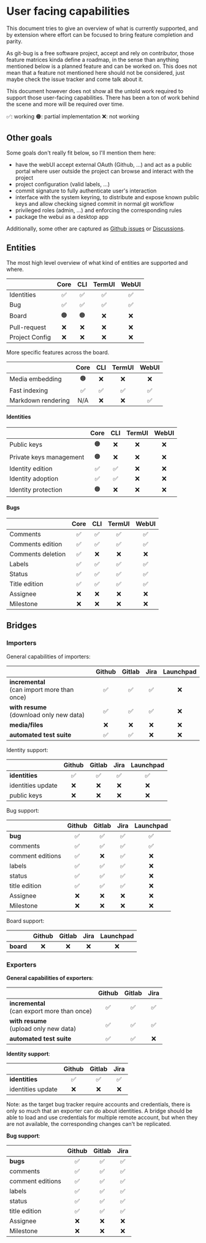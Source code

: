 # User facing capabilities

This document tries to give an overview of what is currently supported, and by extension where effort can be focused to bring feature completion and parity.

As git-bug is a free software project, accept and rely on contributor, those feature matrices kinda define a roadmap, in the sense than anything mentioned below is a planned feature and can be worked on. This does not mean that a feature not mentioned here should not be considered, just maybe check the issue tracker and come talk about it.

This document however does not show all the untold work required to support those user-facing capabilities. There has been a ton of work behind the scene and more will be required over time.

✅: working  🟠: partial implementation  ❌: not working

## Other goals

Some goals don't really fit below, so I'll mention them here:
- have the webUI accept external OAuth (Github, ...) and act as a public portal where user outside the project can browse and interact with the project
- project configuration (valid labels, ...)
- commit signature to fully authenticate user's interaction
- interface with the system keyring, to distribute and expose known public keys and allow checking signed commit in normal git workflow
- privileged roles (admin, ...) and enforcing the corresponding rules
- package the webui as a desktop app

Additionally, some other are captured as [Github issues](https://github.com/MichaelMure/git-bug/issues) or [Discussions](https://github.com/MichaelMure/git-bug/discussions). 

## Entities

The most high level overview of what kind of entities are supported and where.

|                | Core | CLI | TermUI | WebUI |
|----------------|:----:|:---:|:------:|:-----:|
| Identities     |  ✅   |  ✅  |   ✅    |   ✅   |
| Bug            |  ✅   |  ✅  |   ✅    |   ✅   |
| Board          |  🟠  | 🟠  |   ❌    |   ❌   |
| Pull-request   |  ❌   |  ❌  |   ❌    |   ❌   |
| Project Config |  ❌   |  ❌  |   ❌    |   ❌   |

More specific features across the board.

|                    | Core | CLI | TermUI | WebUI |
|--------------------|:----:|:---:|:------:|:-----:|
| Media embedding    |  🟠  |  ❌  |   ❌    |   ❌   |
| Fast indexing      |  ✅   |  ✅  |   ✅    |   ✅   |
| Markdown rendering | N/A  |  ❌  |   ❌    |   ✅   |

#### Identities

|                         | Core | CLI | TermUI | WebUI |
|-------------------------|:----:|:---:|:------:|:-----:|
| Public keys             |  🟠  |  ❌  |   ❌    |   ❌   |
| Private keys management |  🟠  |  ❌  |   ❌    |   ❌   |
| Identity edition        |  ✅   |  ✅  |   ❌    |   ❌   |
| Identity adoption       |  ✅   |  ✅  |   ❌    |   ❌   |
| Identity protection     |  🟠  |  ❌  |   ❌    |   ❌   |

#### Bugs

|                   | Core | CLI | TermUI | WebUI |
|-------------------|:----:|:---:|:------:|:-----:|
| Comments          |  ✅   |  ✅  |   ✅    |   ✅   |
| Comments edition  |  ✅   |  ✅  |   ✅    |   ✅   |
| Comments deletion |  ✅   |  ❌  |   ❌    |   ❌   |
| Labels            |  ✅   |  ✅  |   ✅    |   ✅   |
| Status            |  ✅   |  ✅  |   ✅    |   ✅   |
| Title edition     |  ✅   |  ✅  |   ✅    |   ✅   |
| Assignee          |  ❌   |  ❌  |   ❌    |   ❌   |
| Milestone         |  ❌   |  ❌  |   ❌    |   ❌   |
 

## Bridges

### Importers

General capabilities of importers:

|                                                 | Github | Gitlab | Jira | Launchpad |
|-------------------------------------------------|:------:|:------:|:----:|:---------:|
| **incremental**<br/>(can import more than once) |   ✅    |   ✅    |  ✅   |     ❌     |
| **with resume**<br/>(download only new data)    |   ✅    |   ✅    |  ✅   |     ❌     |
| **media/files**                                 |   ❌    |   ❌    |  ❌   |     ❌     |
| **automated test suite**                        |   ✅    |   ✅    |  ❌   |     ❌     |

Identity support:

|                   | Github | Gitlab | Jira | Launchpad |
|-------------------|:------:|:------:|:----:|:---------:|
| **identities**    |   ✅    |   ✅    |  ✅   |     ✅     |
| identities update |   ❌    |   ❌    |  ❌   |     ❌     |
| public keys       |   ❌    |   ❌    |  ❌   |     ❌     |

Bug support:

|                  | Github | Gitlab | Jira | Launchpad |
|------------------|:------:|:------:|:----:|:---------:|
| **bug**          |   ✅    |   ✅    |  ✅   |     ✅     |
| comments         |   ✅    |   ✅    |  ✅   |     ✅     |
| comment editions |   ✅    |   ❌    |  ✅   |     ❌     |
| labels           |   ✅    |   ✅    |  ✅   |     ❌     |
| status           |   ✅    |   ✅    |  ✅   |     ❌     |
| title edition    |   ✅    |   ✅    |  ✅   |     ❌     |
| Assignee         |   ❌    |   ❌    |  ❌   |     ❌     |
| Milestone        |   ❌    |   ❌    |  ❌   |     ❌     |

Board support:

|           | Github | Gitlab | Jira | Launchpad |
|-----------|:------:|:------:|:----:|:---------:|
| **board** |   ❌    |   ❌    |  ❌   |     ❌     |

### Exporters

**General capabilities of exporters**:

|                                                 | Github | Gitlab | Jira | 
|-------------------------------------------------|:------:|:------:|:----:|
| **incremental**<br/>(can export more than once) |   ✅    |   ✅    |  ✅   |
| **with resume**<br/>(upload only new data)      |   ✅    |   ✅    |  ✅   |
| **automated test suite**                        |   ✅    |   ✅    |  ❌   |

**Identity support**:

|                   | Github | Gitlab | Jira |         
|-------------------|:------:|:------:|:----:|
| **identities**    |   ✅    |   ✅    |  ✅   |
| identities update |   ❌    |   ❌    |  ❌   |

Note: as the target bug tracker require accounts and credentials, there is only so much that an exporter can do about identities. A bridge should be able to load and use credentials for multiple remote account, but when  they are not available, the corresponding changes can't be replicated.

**Bug support**:

|                  | Github | Gitlab | Jira |         
|------------------|:------:|:------:|:----:|
| **bugs**         |   ✅    |   ✅    |  ✅   |
| comments         |   ✅    |   ✅    |  ✅   |
| comment editions |   ✅    |   ✅    |  ✅   |
| labels           |   ✅    |   ✅    |  ✅   |
| status           |   ✅    |   ✅    |  ✅   |
| title edition    |   ✅    |   ✅    |  ✅   |
| Assignee         |   ❌    |   ❌    |  ❌   |
| Milestone        |   ❌    |   ❌    |  ❌   |
